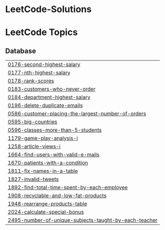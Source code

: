 # LeetCode-Solutions
<!---LeetCode Topics Start-->
# LeetCode Topics
## Database
|  |
| ------- |
| [0176-second-highest-salary](https://github.com/fouziasharkar/LeetCode-Solutions/tree/master/0176-second-highest-salary) |
| [0177-nth-highest-salary](https://github.com/fouziasharkar/LeetCode-Solutions/tree/master/0177-nth-highest-salary) |
| [0178-rank-scores](https://github.com/fouziasharkar/LeetCode-Solutions/tree/master/0178-rank-scores) |
| [0183-customers-who-never-order](https://github.com/fouziasharkar/LeetCode-Solutions/tree/master/0183-customers-who-never-order) |
| [0184-department-highest-salary](https://github.com/fouziasharkar/LeetCode-Solutions/tree/master/0184-department-highest-salary) |
| [0196-delete-duplicate-emails](https://github.com/fouziasharkar/LeetCode-Solutions/tree/master/0196-delete-duplicate-emails) |
| [0586-customer-placing-the-largest-number-of-orders](https://github.com/fouziasharkar/LeetCode-Solutions/tree/master/0586-customer-placing-the-largest-number-of-orders) |
| [0595-big-countries](https://github.com/fouziasharkar/LeetCode-Solutions/tree/master/0595-big-countries) |
| [0596-classes-more-than-5-students](https://github.com/fouziasharkar/LeetCode-Solutions/tree/master/0596-classes-more-than-5-students) |
| [1179-game-play-analysis-i](https://github.com/fouziasharkar/LeetCode-Solutions/tree/master/1179-game-play-analysis-i) |
| [1258-article-views-i](https://github.com/fouziasharkar/LeetCode-Solutions/tree/master/1258-article-views-i) |
| [1664-find-users-with-valid-e-mails](https://github.com/fouziasharkar/LeetCode-Solutions/tree/master/1664-find-users-with-valid-e-mails) |
| [1670-patients-with-a-condition](https://github.com/fouziasharkar/LeetCode-Solutions/tree/master/1670-patients-with-a-condition) |
| [1811-fix-names-in-a-table](https://github.com/fouziasharkar/LeetCode-Solutions/tree/master/1811-fix-names-in-a-table) |
| [1827-invalid-tweets](https://github.com/fouziasharkar/LeetCode-Solutions/tree/master/1827-invalid-tweets) |
| [1892-find-total-time-spent-by-each-employee](https://github.com/fouziasharkar/LeetCode-Solutions/tree/master/1892-find-total-time-spent-by-each-employee) |
| [1908-recyclable-and-low-fat-products](https://github.com/fouziasharkar/LeetCode-Solutions/tree/master/1908-recyclable-and-low-fat-products) |
| [1948-rearrange-products-table](https://github.com/fouziasharkar/LeetCode-Solutions/tree/master/1948-rearrange-products-table) |
| [2024-calculate-special-bonus](https://github.com/fouziasharkar/LeetCode-Solutions/tree/master/2024-calculate-special-bonus) |
| [2495-number-of-unique-subjects-taught-by-each-teacher](https://github.com/fouziasharkar/LeetCode-Solutions/tree/master/2495-number-of-unique-subjects-taught-by-each-teacher) |
<!---LeetCode Topics End-->